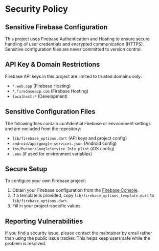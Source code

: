 
# Security Policy

## Sensitive Firebase Configuration
This project uses Firebase Authentication and Hosting to ensure secure handling of user credentials and encrypted communication (HTTPS). Sensitive configuration files are never committed to version control.

## API Key & Domain Restrictions
Firebase API keys in this project are limited to trusted domains only:

- `*.web.app` (Firebase Hosting)
- `*.firebaseapp.com` (Firebase Hosting)
- `localhost:*` (Development)

## Sensitive Configuration Files
The following files contain confidential Firebase or environment settings and are excluded from the repository:

- `lib/firebase_options.dart` (API keys and project config)
- `android/app/google-services.json` (Android config)
- `ios/Runner/GoogleService-Info.plist` (iOS config)
- `.env` (if used for environment variables)

## Secure Setup
To configure your own Firebase project:
1. Obtain your Firebase configuration from the [Firebase Console](https://console.firebase.google.com/).
2. If a template is provided, copy `lib/firebase_options_template.dart` to `lib/firebase_options.dart`.
3. Fill in your project-specific values.

## Reporting Vulnerabilities
If you find a security issue, please contact the maintainer by email rather than using the public issue tracker. This helps keep users safe while the problem is resolved.

